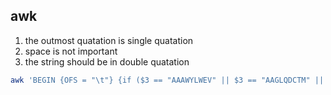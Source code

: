 ## awk

1. the outmost quatation is single quatation
2. space is not important
3. the string should be in double quatation

```bash
awk 'BEGIN {OFS = "\t"} {if ($3 == "AAAWYLWEV" || $3 == "AAGLQDCTM" || $3 == "AARNIVRRA") {print $3, length($3),$2,$13, $15}}'
```



